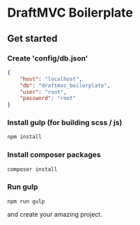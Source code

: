 # DraftMVC Boilerplate

## Get started

### Create 'config/db.json'

```json
{
    "host": "localhost",
    "db": "draftmvc_boilerplate",
    "user": "root",
    "password": "root"
}
```

### Install gulp (for building scss / js)
```bash
npm install
```

### Install composer packages
```bash
composer install
```

### Run gulp
```
npm run gulp
```


and create your amazing project.